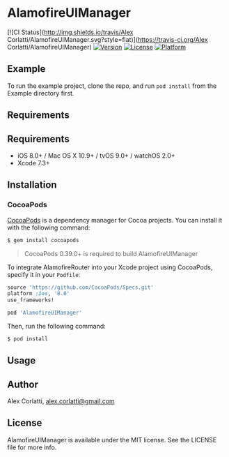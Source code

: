 # AlamofireUIManager

[![CI Status](http://img.shields.io/travis/Alex Corlatti/AlamofireUIManager.svg?style=flat)](https://travis-ci.org/Alex Corlatti/AlamofireUIManager)
[![Version](https://img.shields.io/cocoapods/v/AlamofireUIManager.svg?style=flat)](http://cocoapods.org/pods/AlamofireUIManager)
[![License](https://img.shields.io/cocoapods/l/AlamofireUIManager.svg?style=flat)](http://cocoapods.org/pods/AlamofireUIManager)
[![Platform](https://img.shields.io/cocoapods/p/AlamofireUIManager.svg?style=flat)](http://cocoapods.org/pods/AlamofireUIManager)

## Example

To run the example project, clone the repo, and run `pod install` from the Example directory first.

## Requirements

## Requirements

- iOS 8.0+ / Mac OS X 10.9+ / tvOS 9.0+ / watchOS 2.0+
- Xcode 7.3+

## Installation

### CocoaPods

[CocoaPods](http://cocoapods.org) is a dependency manager for Cocoa projects. You can install it with the following command:

```bash
$ gem install cocoapods
```

> CocoaPods 0.39.0+ is required to build AlamofireUIManager

To integrate AlamofireRouter into your Xcode project using CocoaPods, specify it in your `Podfile`:

```ruby
source 'https://github.com/CocoaPods/Specs.git'
platform :ios, '8.0'
use_frameworks!

pod 'AlamofireUIManager'
```

Then, run the following command:

```bash
$ pod install
```

## Usage

## Author

Alex Corlatti, alex.corlatti@gmail.com

## License

AlamofireUIManager is available under the MIT license. See the LICENSE file for more info.

